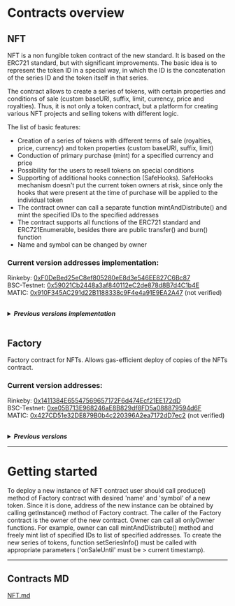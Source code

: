 <h1> Contracts overview </h1>
<h2> NFT </h2>

<p class="lead">

NFT is a non fungible token contract of the new standard. It is based on the ERC721 standard, but with significant improvements. 
The basic idea is to represent the token ID in a special way, in which the ID is the concatenation of the series ID and the token itself in that series. 

The contract allows to create a series of tokens, with certain properties and conditions of sale (custom baseURI, suffix, limit, currency, price and royalties). 
Thus, it is not only a token contract, but a platform for creating various NFT projects and selling tokens with different logic. 

The list of basic features:
- Creation of a series of tokens with different terms of sale (royalties, price, currency) and token properties (custom baseURI, suffix, limit)
- Conduction of primary purchase (mint) for a specified currency and price
- Possibility for the users to resell tokens on special conditions
- Supporting of additional hooks connection (SafeHooks). SafeHooks mechanism doesn't put the current token owners at risk, since only the hooks that were present at the time of purchase will be applied to the individual token
- The contract owner can call a separate function mintAndDistribute() and mint the specified IDs to the specified addresses 
- The contract supports all functions of the ERC721 standard and ERC721Enumerable, besides there are public transfer() and burn() function
- Name and symbol can be changed by owner

<h3> Current version addresses implementation: </h3>

Rinkeby: [0xF0DeBed25eC8ef805280eE8d3e546EE827C6Bc87](https://rinkeby.etherscan.io/address/0xF0DeBed25eC8ef805280eE8d3e546EE827C6Bc87#code)<br>
BSC-Testnet: [0x59021Cb2448a3af840112eC2de878d8B7d4C1b4E](https://testnet.bscscan.com/address/0x59021Cb2448a3af840112eC2de878d8B7d4C1b4E#code)<br>
MATIC: [0x910F345AC291d22B1188338c9F4e4a91E9EA2A47](https://polygonscan.com/address/0x910F345AC291d22B1188338c9F4e4a91E9EA2A47#code) (not verified)<br>

<br>
<details>
<summary><b><i>Previous versions implementation</i></b></summary>
------------------------------<br>

Rinkeby: [0x78613Cc32ecA27DEC6f42BC08990CDB06D6b4Df6](https://rinkeby.etherscan.io/address/0x78613Cc32ecA27DEC6f42BC08990CDB06D6b4Df6#code)<br>
Polygon: 0x159a0e4b698a21B7E50Ec5D06921d73dEFf89510 (not verified)<br>
------------------------------<br>
</details>

<br>
<h2> Factory </h2>
Factory contract for NFTs. Allows gas-efficient deploy of copies of the NFTs contract.

<h3> Current version addresses: </h3>

Rinkeby: [0x1411384E65547569657172F6d474Ecf21EE172dD](https://rinkeby.etherscan.io/address/0x1411384E65547569657172F6d474Ecf21EE172dD#code)<br>
BSC-Testnet: [0xe05B713E968246aE8B829df8FD5a088879594d6F](https://testnet.bscscan.com/address/0xe05B713E968246aE8B829df8FD5a088879594d6F#code)<br>
MATIC: [0x427CD51e32DE879B0b4c220396A2ea7172dD7ec2](https://polygonscan.com/address/0x427CD51e32DE879B0b4c220396A2ea7172dD7ec2#code) (not verified)<br>

<br>
<details>
<summary><b><i>Previous versions</i></b></summary>
------------------------------<br>

Rinkeby: [0x4a273f42F320E015Db1F741E17E517F6aF1E4D9B](https://rinkeby.etherscan.io/address/0x4a273f42F320E015Db1F741E17E517F6aF1E4D9B#code)<br>
Polygon: 0xEd99D3bf50e76c257F1b197796c5df8B27F73986 (not verified)<br>
------------------------------<br>
</details>


 <hr>
<h1> Getting started </h1>
To deploy a new instance of NFT contract user should call produce() method of Factory contract with desired 'name' and 'symbol' of a new token. 
Since it is done, address of the new instance can be obtained by calling getInstance() method of Factory contract. 
The caller of the Factory contract is the owner of the new contract. Owner can call all onlyOwner functions. 
For example, owner can call mintAndDistribute() method and freely mint list of specified IDs to list of specified addresses. 
To create the new series of tokens, function setSeriesInfo() must be called with appropriate parameters ('onSaleUntil' must be > current timestamp).

<hr>

## Contracts MD
[NFT.md](docs/contracts/v2/NFTMain.md)<br>
